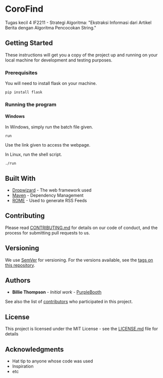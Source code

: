 # CoroFind

Tugas kecil 4 IF2211 - Strategi Algoritma: "Ekstraksi Informasi dari Artikel Berita dengan Algoritma Pencocokan String."

## Getting Started

These instructions will get you a copy of the project up and running on your local machine for development and testing purposes.

### Prerequisites

You will need to install flask on your machine.

```
pip install flask
```

### Running the program

#### Windows

In Windows, simply run the batch file given.
```
run
```
Use the link given to access the webpage.

In Linux, run the shell script.
```
./run
```

## Built With

* [Dropwizard](http://www.dropwizard.io/1.0.2/docs/) - The web framework used
* [Maven](https://maven.apache.org/) - Dependency Management
* [ROME](https://rometools.github.io/rome/) - Used to generate RSS Feeds

## Contributing

Please read [CONTRIBUTING.md](https://gist.github.com/PurpleBooth/b24679402957c63ec426) for details on our code of conduct, and the process for submitting pull requests to us.

## Versioning

We use [SemVer](http://semver.org/) for versioning. For the versions available, see the [tags on this repository](https://github.com/your/project/tags). 

## Authors

* **Billie Thompson** - *Initial work* - [PurpleBooth](https://github.com/PurpleBooth)

See also the list of [contributors](https://github.com/your/project/contributors) who participated in this project.

## License

This project is licensed under the MIT License - see the [LICENSE.md](LICENSE.md) file for details

## Acknowledgments

* Hat tip to anyone whose code was used
* Inspiration
* etc


